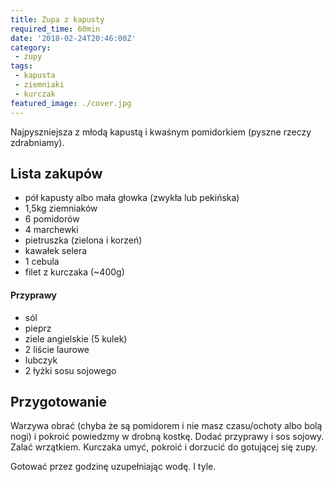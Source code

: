 ```yaml
---
title: Zupa z kapusty
required_time: 60min
date: '2018-02-24T20:46:00Z'
category: 
 - zupy
tags:
 - kapusta
 - ziemniaki
 - kurczak
featured_image: ./cover.jpg
---
```


Najpyszniejsza z młodą kapustą i kwaśnym pomidorkiem (pyszne rzeczy zdrabniamy).

<!---- splitter ---->

## Lista zakupów

 - pół kapusty albo mała głowka (zwykła lub pekińska)
 - 1,5kg ziemniaków
 - 6 pomidorów
 - 4 marchewki
 - pietruszka (zielona i korzeń)
 - kawałek selera
 - 1 cebula
 - filet z kurczaka (~400g)
 
#### Przyprawy
 - sól
 - pieprz
 - ziele angielskie (5 kulek)
 - 2 liście laurowe
 - lubczyk
 - 2 łyżki sosu sojowego

<!---- splitter ---->

## Przygotowanie

Warzywa obrać (chyba że są pomidorem i nie masz czasu/ochoty albo bolą nogi) i pokroić powiedzmy 
w drobną kostkę. Dodać przyprawy i sos sojowy. Zalać wrzątkiem. Kurczaka umyć, pokroić i dorzucić do gotującej się zupy.

Gotować przez godzinę uzupełniając wodę. I tyle.
